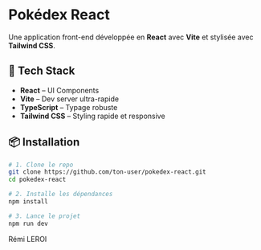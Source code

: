 # Pokédex React

Une application front-end développée en **React** avec **Vite** et stylisée avec **Tailwind CSS**.

## 🚀 Tech Stack

- **React** – UI Components
- **Vite** – Dev server ultra-rapide
- **TypeScript** – Typage robuste
- **Tailwind CSS** – Styling rapide et responsive

## 📦 Installation

```bash
# 1. Clone le repo
git clone https://github.com/ton-user/pokedex-react.git
cd pokedex-react

# 2. Installe les dépendances
npm install

# 3. Lance le projet
npm run dev
```

Rémi LEROI

